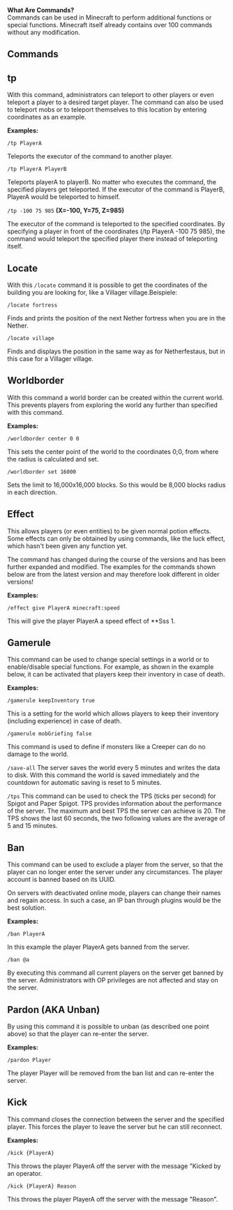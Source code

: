 **What Are Commands?**   
Commands can be used in Minecraft to perform additional functions or special functions. Minecraft itself already contains over 100 commands without any modification.  
## Commands  
## tp
With this command, administrators can teleport to other players or even teleport a player to a desired target player. The command can also be used to teleport mobs or to teleport themselves to this location by entering coordinates as an example.

**Examples:**

``/tp PlayerA``

Teleports the executor of the command to another player.

``/tp PlayerA PlayerB``

Teleports playerA to playerB. No matter who executes the command, the specified players get teleported. If the executor of the command is PlayerB, PlayerA would be teleported to himself.

``/tp -100 75 985`` **(X=-100, Y=75, Z=985)**

The executor of the command is teleported to the specified coordinates. By specifying a player in front of the coordinates (/tp PlayerA -100 75 985), the command would teleport the specified player there instead of teleporting itself.

## Locate
With this ``/locate`` command it is possible to get the coordinates of the building you are looking for, like a Villager village.Beispiele:

``/locate fortress``

Finds and prints the position of the next Nether fortress when you are in the Nether.

``/locate village``

Finds and displays the position in the same way as for Netherfestaus, but in this case for a Villager village.

## Worldborder
With this command a world border can be created within the current world. This prevents players from exploring the world any further than specified with this command.

**Examples:**

``/worldborder center 0 0``

This sets the center point of the world to the coordinates 0;0, from where the radius is calculated and set.

``/worldborder set 16000``

Sets the limit to 16,000x16,000 blocks. So this would be 8,000 blocks radius in each direction.

## Effect
This allows players (or even entities) to be given normal potion effects. Some effects can only be obtained by using commands, like the luck effect, which hasn't been given any function yet.

The command has changed during the course of the versions and has been further expanded and modified. The examples for the commands shown below are from the latest version and may therefore look different in older versions!

**Examples:**

``/effect give PlayerA minecraft:speed``

This will give the player PlayerA a speed effect of **Sss 1.

## Gamerule
This command can be used to change special settings in a world or to enable/disable special functions. For example, as shown in the example below, it can be activated that players keep their inventory in case of death.

**Examples:**

``/gamerule keepInventory true``

This is a setting for the world which allows players to keep their inventory (including experience) in case of death.

``/gamerule mobGriefing false``

This command is used to define if monsters like a Creeper can do no damage to the world.

``/save-all``
The server saves the world every 5 minutes and writes the data to disk. With this command the world is saved immediately and the countdown for automatic saving is reset to 5 minutes.

``/tps``
This command can be used to check the TPS (ticks per second) for Spigot and Paper Spigot. TPS provides information about the performance of the server. The maximum and best TPS the server can achieve is 20. The TPS shows the last 60 seconds, the two following values are the average of 5 and 15 minutes.

## Ban
This command can be used to exclude a player from the server, so that the player can no longer enter the server under any circumstances. The player account is banned based on its UUID.

On servers with deactivated online mode, players can change their names and regain access. In such a case, an IP ban through plugins would be the best solution.

**Examples:**

``/ban PlayerA``

In this example the player PlayerA gets banned from the server.

``/ban @a``

By executing this command all current players on the server get banned by the server. Administrators with OP privileges are not affected and stay on the server.

## Pardon (AKA Unban)
By using this command it is possible to unban (as described one point above) so that the player can re-enter the server.

**Examples:**

``/pardon Player``

The player Player will be removed from the ban list and can re-enter the server.

## Kick

This command closes the connection between the server and the specified player. This forces the player to leave the server but he can still reconnect.

**Examples:**

``/kick {PlayerA}``

This throws the player PlayerA off the server with the message "Kicked by an operator.

``/kick {PlayerA} Reason``

This throws the player PlayerA off the server with the message "Reason".